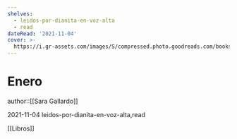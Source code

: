 ```yaml
---
shelves:
  - leidos-por-dianita-en-voz-alta
  - read
dateRead: '2021-11-04'
cover: >-
  https://i.gr-assets.com/images/S/compressed.photo.goodreads.com/books/1636062946l/52541090._SX318_.jpg
---
```

# Enero

author::[[Sara Gallardo]]

2021-11-04
leidos-por-dianita-en-voz-alta,read

[[Libros]]